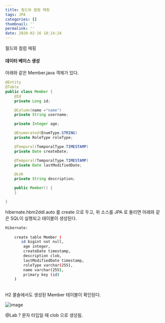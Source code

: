 ```yaml
---
title: 필드와 컬럼 매핑
tags: JPA
categories: []
thumbnail: ''
permalink: ''
date: 2020-02-16 18:14:24
---
```


필드와 컬럼 매핑
<!-- excerpt -->
<!-- toc -->

#### 데이터 베이스 생성

아래와 같은 Member.java 객체가 있다.

```java
@Entity
@Table
public class Member {
    @Id
    private Long id;

    @Column(name ="name")
    private String username;

    private Integer age;

    @Enumerated(EnumType.STRING)
    private RoleType roleType;

    @Temporal(TemporalType.TIMESTAMP)
    private Date createDate;

    @Temporal(TemporalType.TIMESTAMP)
    private Date lastModifiedDate;

    @Lob
    private String description;

    public Member() {
    }

}
```
hibernate.hbm2ddl.auto 를 create 으로 두고,
위 소스를 JPA 로 돌리면 아래와 같은 SQL이 실행되고 테이블이 생성된다.

```bash
Hibernate: 
    
    create table Member (
       id bigint not null,
        age integer,
        createDate timestamp,
        description clob,
        lastModifiedDate timestamp,
        roleType varchar(255),
        name varchar(255),
        primary key (id)
    )
```
<br/>
H2 콜솔에서도 생성된 Member 테이블이 확인된다.

![image](https://user-images.githubusercontent.com/28856435/74602196-92e05980-50e9-11ea-8e8f-a389f9d42cdc.png)


@Lab ?
문자 타입일 때 clob 으로 생성됨.
